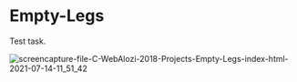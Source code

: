 # Empty-Legs
Test task. 

![screencapture-file-C-WebAlozi-2018-Projects-Empty-Legs-index-html-2021-07-14-11_51_42](https://user-images.githubusercontent.com/19211688/125593621-fb1df3a3-215c-4292-84d4-673f089244df.png)

